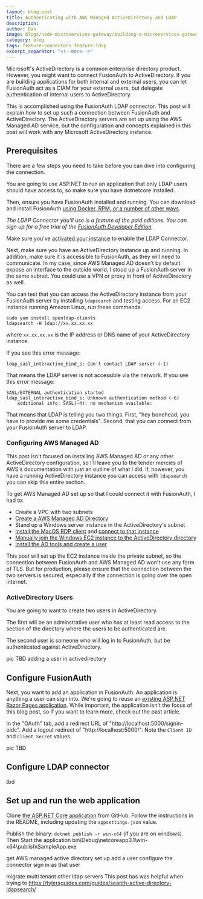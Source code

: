 ```yaml
---
layout: blog-post
title: Authenticating with AWS Managed ActiveDirectory and LDAP
description: 
author: Dan
image: blogs/node-microservices-gateway/building-a-microservices-gateway-application.png
category: blog
tags: feature-connectors feature-ldap
excerpt_separator: "<!--more-->"
---
```


Microsoft's ActiveDirectory is a common enterprise directory product. However, you might want to connect FusionAuth to ActiveDirectory. If you are building applications for both internal and external users, you can let FusionAuth act as a CIAM for your external users, but delegate authentication of internal users to ActiveDirectory.

<!--more-->

This is accomplished using the FusionAuth LDAP connector. This post will explain how to set up such a connection between FusionAuth and ActiveDirectory. The ActiveDirectory servers are set up using the AWS Managed AD service, but the configuration and concepts explained in this post will work with any Microsoft ActiveDirectory instance.

## Prerequisites

There are a few steps you need to take before you can dive into configuring the connection. 

You are going to use ASP.NET to run an application that only LDAP users should have access to, so make sure you have dotnetcore installed.

Then, ensure you have FusionAuth installed and running. You can download and install FusionAuth [using Docker, RPM, or a number of other ways](/docs/v1/tech/installation-guide/). 

*The LDAP Connector you'll use is a feature of the paid editions. You can sign up for a free trial of the [FusionAuth Developer Edition](/pricing).*

Make sure you've [activated your instance](/docs/v1/tech/reactor) to enable the LDAP Connector.

Next, make sure you have an ActiveDirectory instance up and running. In addition, make sure it is accessible to FusionAuth, as they will need to communicate. In my case, since AWS Managed AD doesn't by default expose an interface to the outside world, I stood up a FusionAuth server in the same subnet. You could use a VPN or proxy in front of ActiveDirectory as well.

You can test that you can access the ActiveDirectory instance from your FusionAuth server by installing `ldapsearch` and testing access. For an EC2 instance running Amazon Linux, run these commands:

```shell
sudo yum install openldap-clients
ldapsearch -H ldap://xx.xx.xx.xx
```

where `xx.xx.xx.xx` is the IP address or DNS name of your ActiveDirectory instance.

If you see this error message: 

```
ldap_sasl_interactive_bind_s: Can't contact LDAP server (-1)
```

That means the LDAP server is not accessible via the network. If you see this error message:

```
SASL/EXTERNAL authentication started
ldap_sasl_interactive_bind_s: Unknown authentication method (-6)
	additional info: SASL(-4): no mechanism available: 
```

That means that LDAP is telling you two things. First, "hey bonehead, you have to provide me some credentials". Second, that you can connect from your FusionAuth server to LDAP. 

### Configuring AWS Managed AD

This post isn't focused on installing AWS Managed AD or any other ActiveDirectory configuration, so I'll leave you to the tender mercies of AWS's documentation with just an outline of what I did. If, however, you have a running ActiveDirectory instance you can access with `ldapsearch` you can skip this entire section.

To get AWS Managed AD set up so that I could connect it with FusionAuth, I had to:

* Create a VPC with two subnets
* [Create a AWS Managed AD Directory](https://docs.aws.amazon.com/directoryservice/latest/admin-guide/ms_ad_getting_started_create_directory.html)
* Stand up a Windows server instance in the ActiveDirectory's subnet
* [Install the MacOS RDP client](https://apps.apple.com/app/microsoft-remote-desktop/id1295203466) and [connect to that instance](https://docs.aws.amazon.com/AWSEC2/latest/WindowsGuide/troubleshoot-connect-windows-instance.html)
* [Manually join the Windows EC2 instance to the ActiveDirectory directory](https://docs.aws.amazon.com/directoryservice/latest/admin-guide/join_windows_instance.html)
* [Install the AD tools and create a user](https://docs.aws.amazon.com/directoryservice/latest/admin-guide/ms_ad_manage_users_groups.html)

This post will set up the EC2 instance inside the private subnet, so the connection between FusionAuth and AWS Managed AD won't use any form of TLS. But for production, please ensure that the connection between the two servers is secured, especially if the connection is going over the open internet.

### ActiveDirectory Users

You are going to want to create two users in ActiveDirectory.

The first will be an adminstrative user who has at least read access to the section of the directory where the users to be authenticated are.

The second user is someone who will log in to FusionAuth, but be authenticated against ActiveDirectory. 

pic TBD adding a user in activedirectory

## Configure FusionAuth

Next, you want to add an application in FusionAuth. An application is anything a user can sign into. We're going to reuse an [existing ASP.NET Razor Pages application](/blog/2020/05/06/securing-asp-netcore-razor-pages-app-with-oauth). While important, the application isn't the focus of this blog post, so if you want to learn more, check out the past article.

In the "OAuth" tab, add a redirect URL of "http://localhost:5000/signin-oidc". Add a logout redirect of "http://localhost:5000/". Note the `Client ID` and `Client Secret` values.

pic TBD

## Configure LDAP connector

tbd

## Set up and run the web application

Clone [the ASP.NET Core application](https://github.com/FusionAuth/fusionauth-example-asp-netcore) from GitHub. Follow the instructions in the README, including updating the `appsettings.json` value.

Publish the binary: `dotnet publish -r win-x64` (if you are on windows). Then 
Start the application 
bin\Debug\netcoreapp3.1\win-x64\publish\SampleApp.exe




get AWS managed active directory set up
add a user
configure the connector
sign in as that user

migrate
multi tenant
other ldap servers
This post has was helpful when trying to https://tylersguides.com/guides/search-active-directory-ldapsearch/
